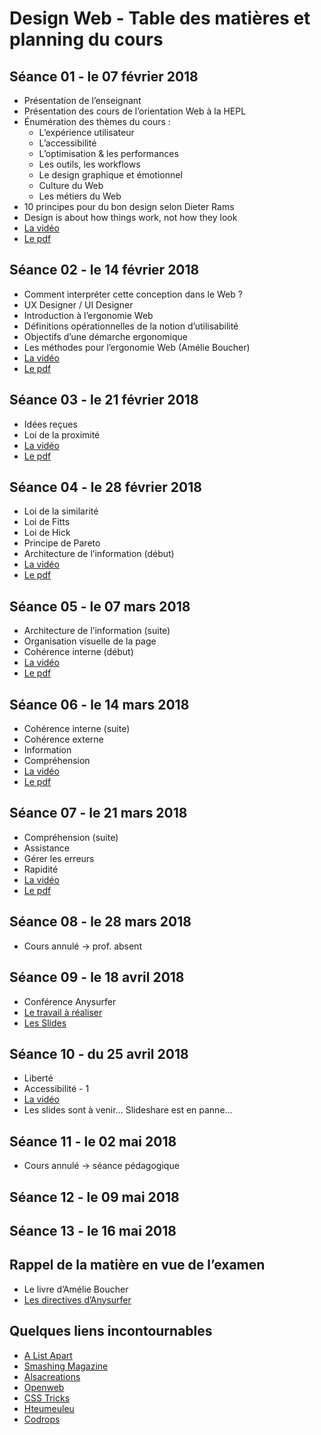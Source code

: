 # Design Web - Table des matières et planning du cours

## Séance 01 - le 07 février 2018

- Présentation de l’enseignant
- Présentation des cours de l’orientation Web à la HEPL
- Énumération des thèmes du cours :
	- L’expérience utilisateur
	- L’accessibilité
	- L’optimisation & les performances
	- Les outils, les workflows
	- Le design graphique et émotionnel
	- Culture du Web
	- Les métiers du Web
- 10 principes pour du bon design selon Dieter Rams
- Design is about how things work, not how they look
- [La vidéo](https://www.youtube.com/watch?v=PYvicSXWsZE&t=2s)
- [Le pdf](https://fr.slideshare.net/secret/ai3VrzYlq3lSF0)

## Séance 02 - le 14 février 2018

- Comment interpréter cette conception dans le Web ?
- UX Designer / UI Designer
- Introduction à l’ergonomie Web
- Définitions opérationnelles de la notion d’utilisabilité
- Objectifs d’une démarche ergonomique
- Les méthodes pour l’ergonomie Web (Amélie Boucher)
- [La vidéo](https://www.youtube.com/watch?v=xJlVQ-tDsdY)
- [Le pdf](https://fr.slideshare.net/secret/Jjuxk3DBC5ZJiN)

## Séance 03 - le 21 février 2018
- Idées reçues
- Loi de la proximité
- [La vidéo](https://www.youtube.com/watch?v=OxHN10fzaaQ)
- [Le pdf](https://fr.slideshare.net/secret/o0S80eWa8B1K5Y)

## Séance 04 - le 28 février 2018
- Loi de la similarité
- Loi de Fitts
- Loi de Hick
- Principe de Pareto
- Architecture de l’information (début)
- [La vidéo](https://www.youtube.com/watch?v=LoCK_qsUOVQ)
- [Le pdf](https://fr.slideshare.net/secret/oe7Lh5PST8towC)

## Séance 05 - le 07 mars 2018
- Architecture de l’information (suite)
- Organisation visuelle de la page
- Cohérence interne (début)
- [La vidéo](https://youtu.be/BRpPijrxWq0)
- [Le pdf](https://fr.slideshare.net/secret/xjsZE6NWDaiftj)

## Séance 06 - le 14 mars 2018
- Cohérence interne (suite)
- Cohérence externe
- Information
- Compréhension
- [La vidéo](https://youtu.be/6EBGnSgTRiE)
- [Le pdf](https://www.slideshare.net/secret/3WUogag3YPcWuE)

## Séance 07 - le 21 mars 2018
- Compréhension (suite)
- Assistance
- Gérer les erreurs
- Rapidité
- [La vidéo](https://youtu.be/JZUU6I0f-ZM)
- [Le pdf](https://www.slideshare.net/secret/1V65aZr9zu6PK6)

## Séance 08 - le 28 mars 2018
- Cours annulé -> prof. absent

## Séance 09 - le 18 avril 2018
- Conférence Anysurfer
- [Le travail à réaliser](http://student.anysurfer.be/)
- [Les Slides](http://slides.anysurfer.be/reveal/tm2017_2018_FR.html)

## Séance 10 - du 25 avril 2018
- Liberté
- Accessibilité - 1
- [La vidéo](https://youtu.be/DHdfEW0C90Q)
- Les slides sont à venir… Slideshare est en panne…

## Séance 11 - le 02 mai 2018
- Cours annulé -> séance pédagogique

## Séance 12 - le 09 mai 2018

## Séance 13 - le 16 mai 2018

## Rappel de la matière en vue de l’examen
- Le livre d’Amélie Boucher
- [Les directives d’Anysurfer](http://www.anysurfer.be/fr/en-pratique/directives)

## Quelques liens incontournables
- [A List Apart](http://www.alistapart.com)
- [Smashing Magazine](http://www.smashingmagazine.com)
- [Alsacreations](http://www.alsacreations.com)
- [Openweb](http://openweb.eu.org)
- [CSS Tricks](http://www.css-tricks.com)
- [Hteumeuleu](http://www.hteumeuleu.fr)
- [Codrops](http://tympanus.net/codrops/)
